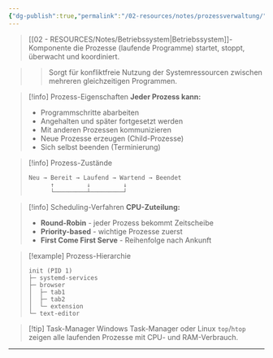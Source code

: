```yaml
---
{"dg-publish":true,"permalink":"/02-resources/notes/prozessverwaltung/","tags":["software/betriebssystem","informatik/prozesse"],"noteIcon":"","updated":"2025-10-29T12:59:09.512+01:00"}
---
```



> [[02 - RESOURCES/Notes/Betriebssystem\|Betriebssystem]]-Komponente die Prozesse (laufende Programme) startet, stoppt, überwacht und koordiniert.

>> Sorgt für konfliktfreie Nutzung der Systemressourcen zwischen mehreren gleichzeitigen Programmen.

>[!info] Prozess-Eigenschaften
>**Jeder Prozess kann:**
>- Programmschritte abarbeiten
>- Angehalten und später fortgesetzt werden
>- Mit anderen Prozessen kommunizieren
>- Neue Prozesse erzeugen (Child-Prozesse)
>- Sich selbst beenden (Terminierung)

>[!info] Prozess-Zustände
>```
>Neu → Bereit → Laufend → Wartend → Beendet
>       ↑         ↓         ↓
>       └─────────┴─────────┘
>```

>[!info] Scheduling-Verfahren
>**CPU-Zuteilung:**
>- **Round-Robin** - jeder Prozess bekommt Zeitscheibe
>- **Priority-based** - wichtige Prozesse zuerst  
>- **First Come First Serve** - Reihenfolge nach Ankunft

>[!example] Prozess-Hierarchie
>```
>init (PID 1)
>├─ systemd-services
>├─ browser
>│  ├─ tab1
>│  ├─ tab2
>│  └─ extension
>└─ text-editor
>```

>[!tip] Task-Manager
>Windows Task-Manager oder Linux `top`/`htop` zeigen alle laufenden Prozesse mit CPU- und RAM-Verbrauch.

---